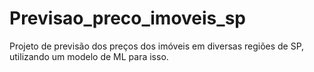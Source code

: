 # Previsao_preco_imoveis_sp
Projeto de previsão dos preços dos imóveis em diversas regiões de SP, utilizando um modelo de ML para isso. 
